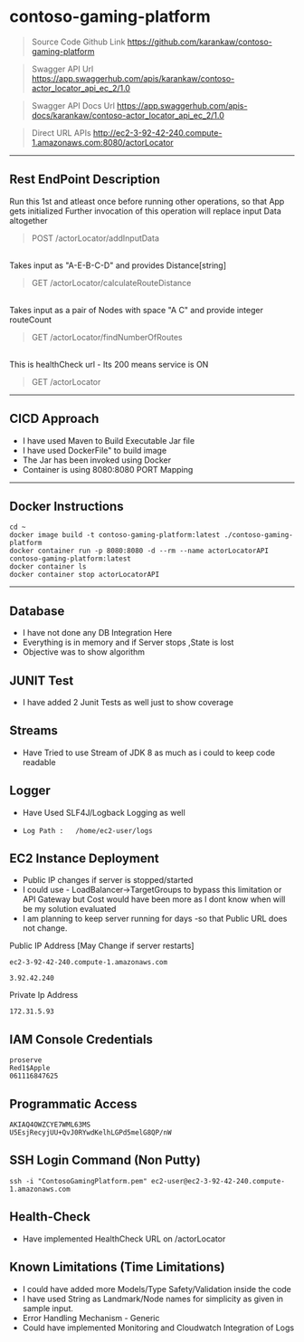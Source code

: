 # contoso-gaming-platform

> Source Code  Github Link
https://github.com/karankaw/contoso-gaming-platform

> Swagger API Url 
https://app.swaggerhub.com/apis/karankaw/contoso-actor_locator_api_ec_2/1.0

> Swagger API Docs Url
https://app.swaggerhub.com/apis-docs/karankaw/contoso-actor_locator_api_ec_2/1.0  

> Direct URL APIs
http://ec2-3-92-42-240.compute-1.amazonaws.com:8080/actorLocator  

****

## Rest EndPoint Description
Run this 1st and atleast once before running other operations, so that App gets initialized
Further invocation of this operation will replace input Data altogether

> POST  /actorLocator/addInputData    

<br/>
Takes input as "A-E-B-C-D" and provides Distance[string]  

> GET    /actorLocator/calculateRouteDistance

<br/>
Takes input as a pair of Nodes with space "A C" and provide integer routeCount  

> GET    /actorLocator/findNumberOfRoutes

<br/>
This is healthCheck url - Its 200 means service is ON  

> GET    /actorLocator
****

## CICD Approach
- I have used Maven to Build Executable Jar file
- I have used DockerFile" to build image 
- The Jar has been invoked using   Docker
- Container  is  using 8080:8080 PORT Mapping 
****
 
 
## Docker Instructions
    cd ~
    docker image build -t contoso-gaming-platform:latest ./contoso-gaming-platform
    docker container run -p 8080:8080 -d --rm --name actorLocatorAPI contoso-gaming-platform:latest
    docker container ls
    docker container stop actorLocatorAPI
****

## Database

 - I have not done any DB Integration Here
 - Everything is in memory and if Server stops ,State is lost
 - Objective was to show algorithm

## JUNIT Test

 - I have added 2 Junit Tests as well just to show coverage

## Streams

 - Have Tried to use Stream of JDK 8 as much as i could to keep code
   readable

## Logger

 - Have Used SLF4J/Logback Logging as well

  - `Log Path :   /home/ec2-user/logs`
    

## EC2 Instance Deployment

 - Public IP changes if server is stopped/started
 - I could use - LoadBalancer->TargetGroups to bypass this limitation or
   API Gateway but Cost would have been more as I dont know when will be my solution evaluated
 - I am planning to keep server running for days -so that Public URL   does not change.

Public IP Address [May Change if server restarts]

    ec2-3-92-42-240.compute-1.amazonaws.com

    3.92.42.240

Private Ip Address

    172.31.5.93


## IAM Console Credentials

    proserve
    Red1$Apple
    061116847625

## Programmatic Access

    AKIAQ4OWZCYE7WML63MS
    U5EsjRecyjUU+QvJ0RYwdKelhLGPd5melG8QP/nW

## SSH Login Command (Non Putty)

    ssh -i "ContosoGamingPlatform.pem" ec2-user@ec2-3-92-42-240.compute-1.amazonaws.com


## Health-Check

 - Have implemented HealthCheck URL on /actorLocator  
 

## Known Limitations (Time Limitations)

 - I could have added more Models/Type Safety/Validation inside the code
 - I have used String as Landmark/Node names for simplicity as given in sample input.
 - Error Handling Mechanism - Generic
 - Could have implemented Monitoring and Cloudwatch Integration of Logs

